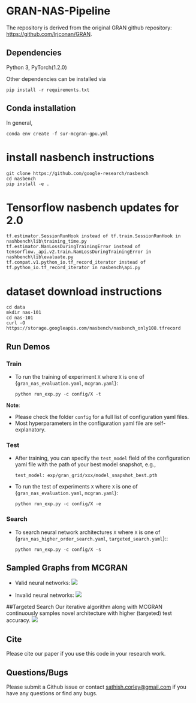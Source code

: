 # GRAN-NAS-Pipeline

The repository is derived from the original GRAN github repository: https://github.com/lrjconan/GRAN.

## Dependencies
Python 3, PyTorch(1.2.0)

Other dependencies can be installed via

  ```pip install -r requirements.txt```

## Conda installation

In general,

  ```conda env create -f sur-mcgran-gpu.yml```

# install nasbench instructions
```
git clone https://github.com/google-research/nasbench
cd nasbench
pip install -e .
```

# Tensorflow nasbench updates for 2.0
```
tf.estimator.SessionRunHook instead of tf.train.SessionRunHook in nashbench\lib\training_time.py
tf.estimator.NanLossDuringTrainingError instead of tensorflow._api.v2.train.NanLossDuringTrainingError in nashbench\lib\evaluate.py
tf.compat.v1.python_io.tf_record_iterator instead of tf.python_io.tf_record_iterator in nasbench\api.py
```

# dataset download instructions
```
cd data
mkdir nas-101
cd nas-101
curl -O https://storage.googleapis.com/nasbench/nasbench_only108.tfrecord
```

## Run Demos

### Train
* To run the training of experiment ```X``` where ```X``` is one of {```gran_nas_evaluation.yaml```, ```mcgran.yaml```}:

  ```python run_exp.py -c config/X -t```


**Note**:

* Please check the folder ```config``` for a full list of configuration yaml files.
* Most hyperparameters in the configuration yaml file are self-explanatory.

### Test

* After training, you can specify the ```test_model``` field of the configuration yaml file with the path of your best model snapshot, e.g.,

  ```test_model: exp/gran_grid/xxx/model_snapshot_best.pth```

* To run the test of experiments ```X``` where ```X``` is one of {```gran_nas_evaluation.yaml```, ```mcgran.yaml```}:

  ```python run_exp.py -c config/X -e```

### Search 

* To search neural network architectures ```X``` where ```X``` is one of {```gran_nas_higher_order_search.yaml```, ```targeted_search.yaml```}::

  ```python run_exp.py -c config/X -s```


## Sampled Graphs from MCGRAN

* Valid neural networks:
![](/samples/rq2_valid_nn.PNG)

* Invalid neural networks:
![](/samples/rq2_invalid_nn.PNG)


##Targeted Search
Our iterative algorithm along with MCGRAN continuously samples novel architecture with higher (targeted) test accuracy.
![](/samples/targeted_search.png)

## Cite
Please cite our paper if you use this code in your research work.

## Questions/Bugs
Please submit a Github issue or contact sathish.corley@gmail.com if you have any questions or find any bugs.
